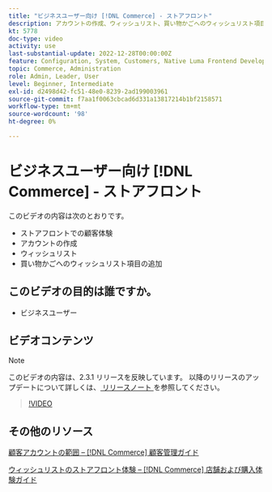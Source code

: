```yaml
---
title: "ビジネスユーザー向け [!DNL Commerce] - ストアフロント"
description: アカウントの作成、ウィッシュリスト、買い物かごへのウィッシュリスト項目の追加など、ストアフロントの顧客体験について説明します
kt: 5778
doc-type: video
activity: use
last-substantial-update: 2022-12-28T00:00:00Z
feature: Configuration, System, Customers, Native Luma Frontend Development, Page Content, Site Navigation
topic: Commerce, Administration
role: Admin, Leader, User
level: Beginner, Intermediate
exl-id: d2498d42-fc51-48e0-8239-2ad199003961
source-git-commit: f7aa1f0063cbcad6d331a13817214b1bf2158571
workflow-type: tm+mt
source-wordcount: '98'
ht-degree: 0%

---
```


# ビジネスユーザー向け [!DNL Commerce] - ストアフロント

このビデオの内容は次のとおりです。

- ストアフロントでの顧客体験
- アカウントの作成
- ウィッシュリスト
- 買い物かごへのウィッシュリスト項目の追加

## このビデオの目的は誰ですか。

- ビジネスユーザー

## ビデオコンテンツ

>[!NOTE]
>
>このビデオの内容は、2.3.1 リリースを反映しています。 以降のリリースのアップデートについて詳しくは、[ リリースノート ](https://experienceleague.adobe.com/docs/commerce-operations/release/notes/overview.html) を参照してください。

>[!VIDEO](https://video.tv.adobe.com/v/36188?quality=12&learn=on)

## その他のリソース

[ 顧客アカウントの範囲 –  [!DNL Commerce]  顧客管理ガイド ](https://experienceleague.adobe.com/docs/commerce-admin/customers/customer-accounts/customer-account-scope.html)

[ ウィッシュリストのストアフロント体験 –  [!DNL Commerce]  店舗および購入体験ガイド ](https://experienceleague.adobe.com/docs/commerce-admin/stores-sales/shopper-tools/wish-lists/wishlist-storefront.html)

